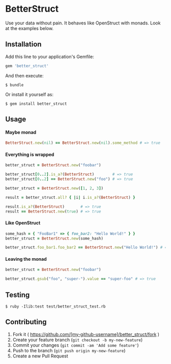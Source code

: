 # BetterStruct

Use your data without pain.
It behaves like OpenStruct with monads. Look at the examples below.

## Installation

Add this line to your application's Gemfile:

```ruby
gem 'better_struct'
```

And then execute:

    $ bundle

Or install it yourself as:

    $ gem install better_struct

## Usage

#### Maybe monad

```ruby
BetterStruct.new(nil) == BetterStruct.new(nil).some_method # => true
```

#### Everything is wrapped

```ruby
better_struct = BetterStruct.new("foobar")

better_struct[0..2].is_a?(BetterStruct)        # => true
better_struct[0..2] == BetterStruct.new("foo") # => true
```

```ruby
better_struct = BetterStruct.new([1, 2, 3])

result = better_struct.all? { |i| i.is_a?(BetterStruct) }

result.is_a?(BetterStruct)       # => true
result == BetterStruct.new(true) # => true

```

#### Like OpenStruct

```ruby
some_hash = { "FooBar1" => { foo_bar2: "Hello World!" } }
better_struct = BetterStruct.new(some_hash)

better_struct.foo_bar1.foo_bar2 == BetterStruct.new("Hello World!") # => true
```

#### Leaving the monad

```ruby
better_struct = BetterStruct.new("foobar")

better_struct.gsub("foo", "super-").value == "super-foo" # => true

```

## Testing

    $ ruby -Ilib:test test/better_struct_test.rb

## Contributing

1. Fork it ( https://github.com/[my-github-username]/better_struct/fork )
2. Create your feature branch (`git checkout -b my-new-feature`)
3. Commit your changes (`git commit -am 'Add some feature'`)
4. Push to the branch (`git push origin my-new-feature`)
5. Create a new Pull Request
